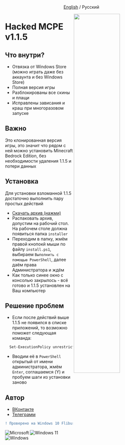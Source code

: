 <p align="center">
<a href="https://github.com/fwflunky/mcpewin10/blob/main/README_EN.md">English</a>
<h>/</h>
<a>Русский</a>
</p>
<img src="https://i.ibb.co/2SRWrDW/p.png" width="55%" align="right" />

# Hacked MCPE v1.1.5
## Что внутри?

- Отвязка от Windows Store (можно играть даже без аккаунта и без Windows Store)
- Полная версия игры
- Разблокированы все скины и плащи
- Исправлены зависания и краш при многоразовом запуске 


## Важно

Это клонированная версия игры, это значит что рядом с ней можно установить Minecraft Bedrock Edition, без необходимости удаления 1.1.5 и потери данных


## Установка

Для установки взломанной 1.1.5 достаточно выполнить пару простых действий

- [Скачать архив (нажми)](https://drive.google.com/file/d/1pHpJe-rZM0jkfsAjRxYn31czI74b2BYL/view?usp=sharing)
- Распаковать архив, допустим на рабочий стол. На рабочем столе должна появиться папка `installer`
- Переходим в папку, жмём правой кнопокй мыши по файлу `install.ps1`, выбираем `Выполнить с помощью PowerShell`, далее даём права Администратора и ждём
- Как только синее окно с консолью закрылось - всё готово и 1.1.5 установлен на Ваш компьютер

## Решение проблем

- Если после действий выше 1.1.5 не появился в списке приложений, то возможно поможет следующая команда:

```bash
  Set-ExecutionPolicy unrestricted
```

- Вводим её в `PowerShell` открытый от имени администратора, жмём `Enter`, соглашаемся (Y) и пробуем шаги из установки заново

## Автор

- [ВКонтакте](https://vk.com/vtable)
- [Телеграмм](https://t.me/lywulf)

```diff
! Проверено на Windows 10 Flibustier с вырезанным Windows Store
```
![Microsoft](https://img.shields.io/badge/Microsoft-0078D4?style=for-the-badge&logo=microsoft&logoColor=white)
![Windows 11](https://img.shields.io/badge/Windows%2011-%230079d5.svg?style=for-the-badge&logo=Windows%2011&logoColor=white)
![Windows](https://img.shields.io/badge/Windows-0078D6?style=for-the-badge&logo=windows&logoColor=white)
